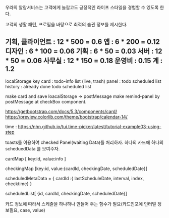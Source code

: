 우라의 알람서비스는 고객에게 놀랍고도 긍정적인 라이프 스타일을 경험할 수 있도록 한다.

고객의 생활 패턴, 프로필을 바탕으로 최적의 습관 정보를 제시한다.

기획, 클라이언트 : 12 * 500 = 0.6
앱 : 6 * 200 = 0.12
디자인 : 6 * 100 = 0.06
기획 : 6 * 50 = 0.03
서버 : 12 * 50 = 0.06
사무실 : 12 * 150 = 0.18
운영비 : 0.15
계 : 1.2
-----------------------------------------------------

localStorage
key
card : todo-info list  (live, trash)
panel : todo scheduled list
history : already done todo scheduled list

make card and save loacalStorage -> postMessage
make remind-panel by postMessage at checkBox component.

https://getbootstrap.com/docs/5.3/components/card/
https://preview.colorlib.com/theme/bootstrap/calendar-14/

time : https://nhn.github.io/tui.time-picker/latest/tutorial-example03-using-step

toasts를 이용하여 checked Panel(waiting Data)를 처리하자.
하나의 카드에 하나의 scheduedData 를 보여주자.

cardMap [ key:id, value:info ]

checkingMap [key:id, value:{cardId, checkingDate, scheduledDate}]

scheduledMetaData = { cardId :{ lastScheduleDate, interval, index,  checktime} }

scheduledList[ {id, cardId, checkingDate, scheduledDate}]

카드 정보에 따라서 스케줄을 하나하나 만들어 주는 함수가 필요(카드인포에 인터벌 정보필요, case, value)

